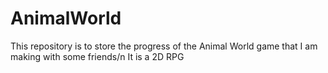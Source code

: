 # AnimalWorld
This repository is to store the progress of the Animal World game that I am making with some friends/n
It is a 2D RPG
